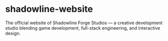 # shadowline-website
The official website of Shadowline Forge Studios — a creative development studio blending game development, full-stack engineering, and interactive design.
